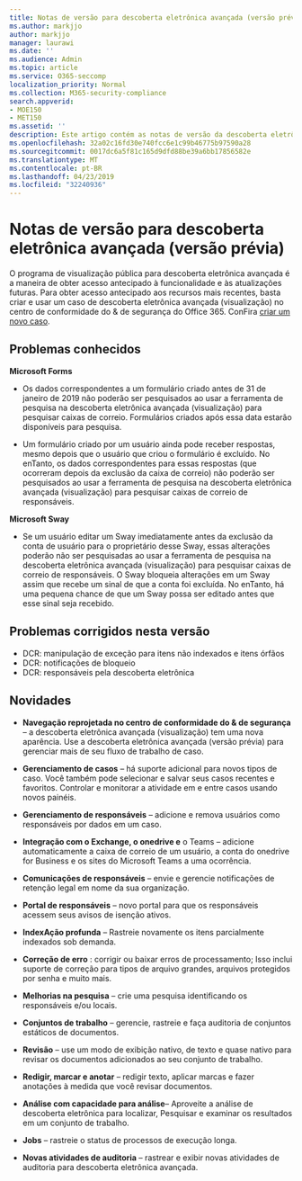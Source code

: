 ```yaml
---
title: Notas de versão para descoberta eletrônica avançada (versão prévia)
ms.author: markjjo
author: markjjo
manager: laurawi
ms.date: ''
ms.audience: Admin
ms.topic: article
ms.service: O365-seccomp
localization_priority: Normal
ms.collection: M365-security-compliance
search.appverid:
- MOE150
- MET150
ms.assetid: ''
description: Este artigo contém as notas de versão da descoberta eletrônica avançada (versão prévia).
ms.openlocfilehash: 32a02c16fd30e740fcc6e1c99b46775b97590a28
ms.sourcegitcommit: 0017dc6a5f81c165d9dfd88be39a6bb17856582e
ms.translationtype: MT
ms.contentlocale: pt-BR
ms.lasthandoff: 04/23/2019
ms.locfileid: "32240936"
---
```

# <a name="release-notes-for-advanced-ediscovery-preview"></a>Notas de versão para descoberta eletrônica avançada (versão prévia)

O programa de visualização pública para descoberta eletrônica avançada é a maneira de obter acesso antecipado à funcionalidade e às atualizações futuras. Para obter acesso antecipado aos recursos mais recentes, basta criar e usar um caso de descoberta eletrônica avançada (visualização) no centro de conformidade do & de segurança do Office 365. ConFira [criar um novo caso](create-new-ediscovery-case.md).

## <a name="known-issues"></a>Problemas conhecidos

**Microsoft Forms**

- Os dados correspondentes a um formulário criado antes de 31 de janeiro de 2019 não poderão ser pesquisados ao usar a ferramenta de pesquisa na descoberta eletrônica avançada (visualização) para pesquisar caixas de correio. Formulários criados após essa data estarão disponíveis para pesquisa.

- Um formulário criado por um usuário ainda pode receber respostas, mesmo depois que o usuário que criou o formulário é excluído. No enTanto, os dados correspondentes para essas respostas (que ocorreram depois da exclusão da caixa de correio) não poderão ser pesquisados ao usar a ferramenta de pesquisa na descoberta eletrônica avançada (visualização) para pesquisar caixas de correio de responsáveis.
 
**Microsoft Sway**

- Se um usuário editar um Sway imediatamente antes da exclusão da conta de usuário para o proprietário desse Sway, essas alterações poderão não ser pesquisadas ao usar a ferramenta de pesquisa na descoberta eletrônica avançada (visualização) para pesquisar caixas de correio de responsáveis. O Sway bloqueia alterações em um Sway assim que recebe um sinal de que a conta foi excluída. No enTanto, há uma pequena chance de que um Sway possa ser editado antes que esse sinal seja recebido.

## <a name="issues-fixed-in-this-release"></a>Problemas corrigidos nesta versão

- DCR: manipulação de exceção para itens não indexados e itens órfãos
- DCR: notificações de bloqueio
- DCR: responsáveis pela descoberta eletrônica

## <a name="whats-new"></a>Novidades

- **Navegação reprojetada no centro de conformidade do & de segurança** – a descoberta eletrônica avançada (visualização) tem uma nova aparência. Use a descoberta eletrônica avançada (versão prévia) para gerenciar mais de seu fluxo de trabalho de caso.

- **Gerenciamento de casos** – há suporte adicional para novos tipos de caso. Você também pode selecionar e salvar seus casos recentes e favoritos. Controlar e monitorar a atividade em e entre casos usando novos painéis.

- **Gerenciamento de responsáveis** – adicione e remova usuários como responsáveis por dados em um caso.

- **Integração com o Exchange, o onedrive e** o Teams – adicione automaticamente a caixa de correio de um usuário, a conta do onedrive for Business e os sites do Microsoft Teams a uma ocorrência. 

- **Comunicações de responsáveis** – envie e gerencie notificações de retenção legal em nome da sua organização.

- **Portal de responsáveis** – novo portal para que os responsáveis acessem seus avisos de isenção ativos.

- **IndexAção profunda** – Rastreie novamente os itens parcialmente indexados sob demanda.

- **Correção de erro** : corrigir ou baixar erros de processamento; Isso inclui suporte de correção para tipos de arquivo grandes, arquivos protegidos por senha e muito mais. 

- **Melhorias na pesquisa** – crie uma pesquisa identificando os responsáveis e/ou locais.

- **Conjuntos de trabalho** – gerencie, rastreie e faça auditoria de conjuntos estáticos de documentos.

- **Revisão** – use um modo de exibição nativo, de texto e quase nativo para revisar os documentos adicionados ao seu conjunto de trabalho.

- **Redigir, marcar e anotar** – redigir texto, aplicar marcas e fazer anotações à medida que você revisar documentos.
  
- **Análise com capacidade para análise**– Aproveite a análise de descoberta eletrônica para localizar, Pesquisar e examinar os resultados em um conjunto de trabalho.

- **Jobs** – rastreie o status de processos de execução longa.

- **Novas atividades de auditoria** – rastrear e exibir novas atividades de auditoria para descoberta eletrônica avançada.
